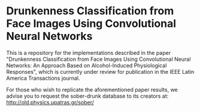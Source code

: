 # Drunkenness Classification from Face Images Using Convolutional Neural Networks

This is a repository for the implementations described in the paper "Drunkenness Classification from Face Images Using Convolutional Neural Networks: An Approach Based on Alcohol-Induced Physiological Responses", which is currently under review for publication in the IEEE Latin America Transactions journal.

For those who wish to replicate the aforementioned paper results, we advise you to request the sober-drunk database to its creators at: http://old.physics.upatras.gr/sober/
